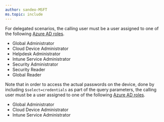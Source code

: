 ```yaml
---
author: sandeo-MSFT
ms.topic: include
---
```


For delegated scenarios, the calling user must be a user assigned to one of the following [Azure AD roles](/azure/active-directory/roles/permissions-reference?toc=%2Fgraph%2Ftoc.json).

- Global Administrator
- Cloud Device Administrator
- Helpdesk Administrator
- Intune Service Administrator
- Security Administrator
- Security Reader
- Global Reader

Note that in order to access the actual passwords on the device, done by including `$select=credentials` as part of the query parameters, the calling user must be a user assigned to one of the following  [Azure AD roles](/azure/active-directory/roles/permissions-reference?toc=%2Fgraph%2Ftoc.json).

- Global Administrator
- Cloud Device Administrator
- Intune Service Administrator